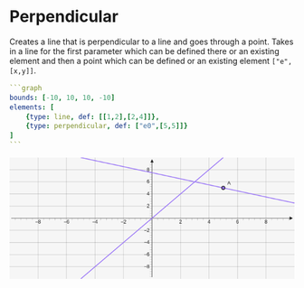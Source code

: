# Perpendicular

Creates a line that is perpendicular to a line and goes through a point. Takes in a line for the first parameter which can be defined there or an existing element and then a point which can be defined or an existing element `["e", [x,y]]`. 

````yaml
```graph
bounds: [-10, 10, 10, -10]
elements: [
	{type: line, def: [[1,2],[2,4]]},
	{type: perpendicular, def: ["e0",[5,5]]}
]
```
````

![perpendicular](../../imgs/Perpendicular-graph-1.png)

